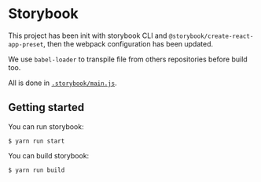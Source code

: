 # Storybook

This project has been init with storybook CLI and `@storybook/create-react-app-preset`,
then the webpack configuration has been updated.

We use `babel-loader` to transpile file from others repositories before build too.

All is done in [`.storybook/main.js`](.storybook/main.js).

## Getting started

You can run storybook:

```
$ yarn run start
```

You can build storybook:

```
$ yarn run build
```